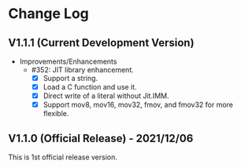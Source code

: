 # Change Log

## V1.1.1 (Current Development Version)

*   Improvements/Enhancements
    *   #352: JIT library enhancement.
        * [x] Support a string.
        * [x] Load a C function and use it.
        * [x] Direct write of a literal without Jit.IMM.
        * [x] Support mov8, mov16, mov32, fmov, and fmov32 for more flexible.

## V1.1.0 (Official Release) - 2021/12/06

This is 1st official release version.

